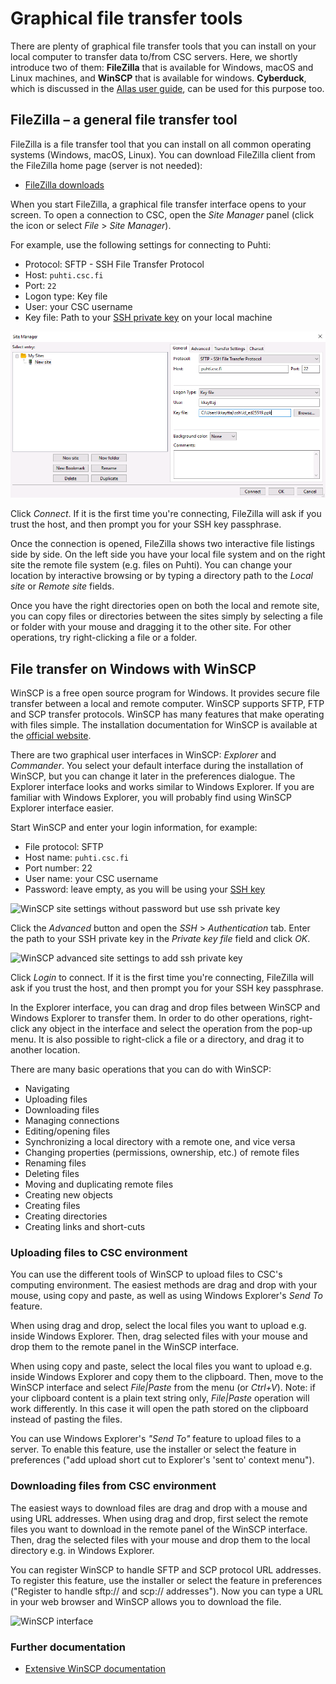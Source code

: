 # Graphical file transfer tools

There are plenty of graphical file transfer tools that you can install on your
local computer to transfer data to/from CSC servers. Here, we shortly introduce
two of them: **FileZilla** that is available for Windows, macOS and Linux
machines, and **WinSCP** that is available for windows. **Cyberduck**, which is
discussed in the [Allas user guide](../Allas/using_allas/cyberduck.md), can be
used for this purpose too.

## FileZilla – a general file transfer tool

FileZilla is a file transfer tool that you can install on all common operating
systems (Windows, macOS, Linux). You can download FileZilla client from the
FileZilla home page (server is not needed):

- [FileZilla downloads](https://filezilla-project.org/download.php?show_all=1)

When you start FileZilla, a graphical file transfer interface opens to your
screen. To open a connection to CSC, open the _Site Manager_ panel (click the
icon or select _File_ > _Site Manager_).

For example, use the following settings for connecting to Puhti:

- Protocol: SFTP - SSH File Transfer Protocol
- Host: `puhti.csc.fi`
- Port: `22`
- Logon type: Key file
- User: your CSC username
- Key file: Path to your
  [SSH private key](../../computing/connecting/ssh-keys.md) on your local
  machine

![FileZilla interface](../../img/filezilla.png 'FileZilla interface')

Click _Connect_. If it is the first time you're connecting, FileZilla will ask
if you trust the host, and then prompt you for your SSH key passphrase.

Once the connection is opened, FileZilla shows two interactive file listings
side by side. On the left side you have your local file system and on the right
site the remote file system (e.g. files on Puhti). You can change your location
by interactive browsing or by typing a directory path to the _Local site_ or
_Remote site_ fields.

Once you have the right directories open on both the local and remote site, you
can copy files or directories between the sites simply by selecting a file or
folder with your mouse and dragging it to the other site. For other operations,
try right-clicking a file or a folder.

## File transfer on Windows with WinSCP

WinSCP is a free open source program for Windows. It provides secure file
transfer between a local and remote computer. WinSCP supports SFTP, FTP and SCP
transfer protocols. WinSCP has many features that make operating with files
simple. The installation documentation for WinSCP is available at the
[official website](https://winscp.net/eng/docs/installation).

There are two graphical user interfaces in WinSCP: _Explorer_ and _Commander_.
You select your default interface during the installation of WinSCP, but you
can change it later in the preferences dialogue. The Explorer interface looks
and works similar to Windows Explorer. If you are familiar with Windows
Explorer, you will probably find using WinSCP Explorer interface easier.

Start WinSCP and enter your login information, for example:

- File protocol: SFTP
- Host name: `puhti.csc.fi`
- Port number: 22
- User name: your CSC username
- Password: leave empty, as you will be using your
  [SSH key](../../computing/connecting/ssh-keys.md)

![WinSCP site settings without password but use ssh private key](https://a3s.fi/docs-files/winscp-ssh-key-add-1.png 'No password to WinSCP')

Click the _Advanced_ button and open the _SSH_ > _Authentication_ tab. Enter
the path to your SSH private key in the _Private key file_ field and click
_OK_.

![WinSCP advanced site settings to add ssh private key](https://a3s.fi/docs-files/winscp-ssh-key-add.png 'Add SSH key to WinSCP')

Click _Login_ to connect. If it is the first time you're connecting, FileZilla
will ask if you trust the host, and then prompt you for your SSH key
passphrase.

In the Explorer interface, you can drag and drop files between WinSCP and
Windows Explorer to transfer them. In order to do other operations, right-click
any object in the interface and select the operation from the pop-up menu. It
is also possible to right-click a file or a directory, and drag it to another
location.

There are many basic operations that you can do with WinSCP:

- Navigating
- Uploading files
- Downloading files
- Managing connections
- Editing/opening files
- Synchronizing a local directory with a remote one, and vice versa
- Changing properties (permissions, ownership, etc.) of remote files
- Renaming files
- Deleting files
- Moving and duplicating remote files
- Creating new objects
- Creating files
- Creating directories
- Creating links and short-cuts

### Uploading files to CSC environment

You can use the different tools of WinSCP to upload files to CSC's computing
environment. The easiest methods are drag and drop with your mouse, using copy
and paste, as well as using Windows Explorer's _Send To_ feature.

When using drag and drop, select the local files you want to upload e.g.
inside Windows Explorer. Then, drag selected files with your mouse and drop
them to the remote panel in the WinSCP interface.

When using copy and paste, select the local files you want to upload e.g.
inside Windows Explorer and copy them to the clipboard. Then, move to the
WinSCP interface and select _File|Paste_ from the menu (or _Ctrl+V_). Note: if
your clipboard content is a plain text string only, _File|Paste_ operation will
work differently. In this case it will open the path stored on the clipboard
instead of pasting the files.

You can use Windows Explorer's _"Send To"_ feature to upload files to a server.
To enable this feature, use the installer or select the feature in preferences
("add upload short cut to Explorer's 'sent to' context menu").

### Downloading files from CSC environment

The easiest ways to download files are drag and drop with a mouse and using URL
addresses. When using drag and drop, first select the remote files you want to
download in the remote panel of the WinSCP interface. Then, drag the selected
files with your mouse and drop them to the local directory e.g. in Windows
Explorer.

You can register WinSCP to handle SFTP and SCP protocol URL addresses. To
register this feature, use the installer or select the feature in preferences
("Register to handle sftp:// and scp:// addresses"). Now you can type a URL in
your web browser and WinSCP allows you to download the file.

![WinSCP interface](/img/Winscp2.jpg 'WinSCP interface')

### Further documentation

- [Extensive WinSCP documentation](https://winscp.net/eng/docs/start)
